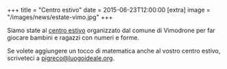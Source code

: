 +++
title = "Centro estivo"
date = 2015-06-23T12:00:00
[extra]
image = "/images/news/estate-vimo.jpg"
+++

Siamo state al [centro estivo][2] organizzato dal comune di Vimodrone per far giocare bambini e ragazzi con numeri e forme.

Se volete aggiungere un tocco di matematica anche al vostro centro estivo, scriveteci a [pigreco@luogoideale.org][1].

[1]: mailto:pigreco@luogoideale.org
[2]: https://www.comune.vimodrone.milano.it/po/mostra_news.php?id=671&area=H

